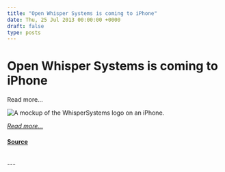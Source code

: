 ```yaml
---
title: "Open Whisper Systems is coming to iPhone"
date: Thu, 25 Jul 2013 00:00:00 +0000
draft: false
type: posts
---
```

# Open Whisper Systems is coming to iPhone





 Read more... 

![A mockup of the WhisperSystems logo on an iPhone.](/blog/images/redphone-ios-soon.png)

[_Read more..._](https://signal.org/blog/iphone-rsn/)

#### [Source](https://signal.org/blog/iphone-rsn/)

<br/>
---
